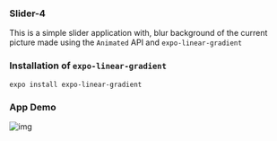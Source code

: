 ### Slider-4

This is a simple slider application with, blur background of the current picture made using the `Animated` API and `expo-linear-gradient`

### Installation of `expo-linear-gradient`

```
expo install expo-linear-gradient
```

### App Demo

![img]()
